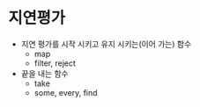 # 지연평가

- 지연 평가를 시작 시키고 유지 시키는(이어 가는) 함수
  - map
  - filter, reject
- 끝을 내는 함수
  - take
  - some, every, find
